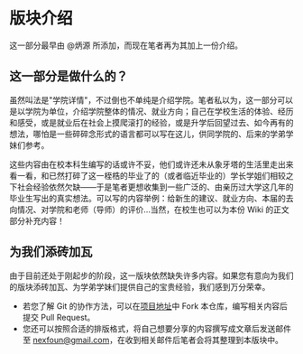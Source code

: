 # 版块介绍

这一部分最早由 @炳源 所添加，而现在笔者再为其加上一份介绍。
<!--

本版块协作提示：
建议每份 Markdown 文档仅由一位作者编写。若想要提交的文档所对应的学院已有相关文档，可以另在文件名处添加序号，如：sociology_and_history_2.md
添加序号后，可以在 mkdocs.yml 的导航栏中另行增加序号或署名等，如：

  - 学院详情:
    - 社会历史学院: college/sociology_and_history.md
    - 社会历史学院[2]: college/sociology_and_history_2.md
    - 社会历史学院[XX]: college/sociology_and_history_3.md

在文件名、导航栏的导航名称中使用学院名称时均需规范化，使用学院全名最佳。若不想使用学院名，可以自定义相关名称，但建议以简单易懂的文本为主。

-->

## 这一部分是做什么的？

虽然叫法是"学院详情"，不过倒也不单纯是介绍学院。笔者私以为，这一部分可以是以学院为单位，介绍学院整体的情况、就业方向；自己在学校生活的体验、经历和感受，或是就业后在社会上摸爬滚打的经验，或是升学后回望过去、如今再有的想法，哪怕是一些碎碎念形式的语言都可以写在这儿，供同学院的、后来的学弟学妹们参考。

这些内容由在校本科生编写的话或许不妥，他们或许还未从象牙塔的生活里走出来看一看，和已然打碎了这一桎梏的毕业了的（或者临近毕业的）学长学姐们相较之下社会经验依然欠缺——于是笔者更想收集到一些广泛的、由亲历过大学这几年的毕业生写出的真实想法。可以写的内容举例：给新生的建议、就业方向、本届的去向情况、对学院和老师（导师）的评价…当然，在校生也可以为本份 Wiki 的正文部分补充内容！

## 为我们添砖加瓦

由于目前还处于刚起步的阶段，这一版块依然缺失许多内容。如果您有意向为我们的版块添砖加瓦、为学弟学妹们提供自己的宝贵经验，我们感到万分荣幸。

- 若您了解 Git 的协作方法，可以在[项目地址](https://github.com/Xuuyuan/FJNU-Wiki)中 Fork 本仓库，编写相关内容后提交 Pull Request。
- 您还可以按照合适的排版格式，将自己想要分享的内容撰写成文章后发送邮件至 nexfoun@gmail.com，在收到相关邮件后笔者会将其整理到本版块中。
